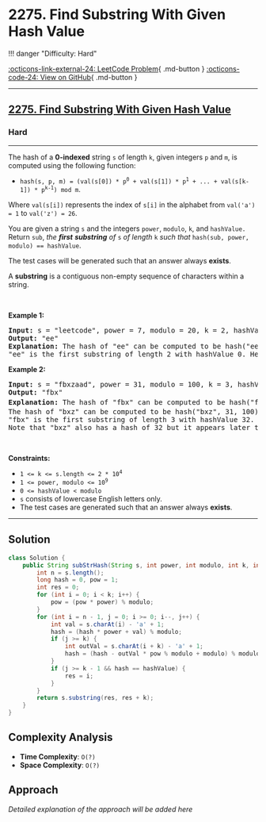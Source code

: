 # 2275. Find Substring With Given Hash Value

!!! danger "Difficulty: Hard"

[:octicons-link-external-24: LeetCode Problem](https://leetcode.com/problems/find-substring-with-given-hash-value/){ .md-button }
[:octicons-code-24: View on GitHub](https://github.com/RAJ8664/Leetcode/tree/master/2275-find-substring-with-given-hash-value){ .md-button }

---

<h2><a href="https://leetcode.com/problems/find-substring-with-given-hash-value">2275. Find Substring With Given Hash Value</a></h2><h3>Hard</h3><hr><p>The hash of a <strong>0-indexed</strong> string <code>s</code> of length <code>k</code>, given integers <code>p</code> and <code>m</code>, is computed using the following function:</p>

<ul>
	<li><code>hash(s, p, m) = (val(s[0]) * p<sup>0</sup> + val(s[1]) * p<sup>1</sup> + ... + val(s[k-1]) * p<sup>k-1</sup>) mod m</code>.</li>
</ul>

<p>Where <code>val(s[i])</code> represents the index of <code>s[i]</code> in the alphabet from <code>val(&#39;a&#39;) = 1</code> to <code>val(&#39;z&#39;) = 26</code>.</p>

<p>You are given a string <code>s</code> and the integers <code>power</code>, <code>modulo</code>, <code>k</code>, and <code>hashValue.</code> Return <code>sub</code>,<em> the <strong>first</strong> <strong>substring</strong> of </em><code>s</code><em> of length </em><code>k</code><em> such that </em><code>hash(sub, power, modulo) == hashValue</code>.</p>

<p>The test cases will be generated such that an answer always <strong>exists</strong>.</p>

<p>A <b>substring</b> is a contiguous non-empty sequence of characters within a string.</p>

<p>&nbsp;</p>
<p><strong class="example">Example 1:</strong></p>

<pre>
<strong>Input:</strong> s = &quot;leetcode&quot;, power = 7, modulo = 20, k = 2, hashValue = 0
<strong>Output:</strong> &quot;ee&quot;
<strong>Explanation:</strong> The hash of &quot;ee&quot; can be computed to be hash(&quot;ee&quot;, 7, 20) = (5 * 1 + 5 * 7) mod 20 = 40 mod 20 = 0. 
&quot;ee&quot; is the first substring of length 2 with hashValue 0. Hence, we return &quot;ee&quot;.
</pre>

<p><strong class="example">Example 2:</strong></p>

<pre>
<strong>Input:</strong> s = &quot;fbxzaad&quot;, power = 31, modulo = 100, k = 3, hashValue = 32
<strong>Output:</strong> &quot;fbx&quot;
<strong>Explanation:</strong> The hash of &quot;fbx&quot; can be computed to be hash(&quot;fbx&quot;, 31, 100) = (6 * 1 + 2 * 31 + 24 * 31<sup>2</sup>) mod 100 = 23132 mod 100 = 32. 
The hash of &quot;bxz&quot; can be computed to be hash(&quot;bxz&quot;, 31, 100) = (2 * 1 + 24 * 31 + 26 * 31<sup>2</sup>) mod 100 = 25732 mod 100 = 32. 
&quot;fbx&quot; is the first substring of length 3 with hashValue 32. Hence, we return &quot;fbx&quot;.
Note that &quot;bxz&quot; also has a hash of 32 but it appears later than &quot;fbx&quot;.
</pre>

<p>&nbsp;</p>
<p><strong>Constraints:</strong></p>

<ul>
	<li><code>1 &lt;= k &lt;= s.length &lt;= 2 * 10<sup>4</sup></code></li>
	<li><code>1 &lt;= power, modulo &lt;= 10<sup>9</sup></code></li>
	<li><code>0 &lt;= hashValue &lt; modulo</code></li>
	<li><code>s</code> consists of lowercase English letters only.</li>
	<li>The test cases are generated such that an answer always <strong>exists</strong>.</li>
</ul>


---

## Solution

```java
class Solution {
    public String subStrHash(String s, int power, int modulo, int k, int hashValue) {
        int n = s.length();
        long hash = 0, pow = 1;
        int res = 0;
        for (int i = 0; i < k; i++) {
            pow = (pow * power) % modulo;
        }
        for (int i = n - 1, j = 0; i >= 0; i--, j++) {
            int val = s.charAt(i) - 'a' + 1;
            hash = (hash * power + val) % modulo;
            if (j >= k) {
                int outVal = s.charAt(i + k) - 'a' + 1;
                hash = (hash - outVal * pow % modulo + modulo) % modulo;
            }
            if (j >= k - 1 && hash == hashValue) {
                res = i;
            }
        }
        return s.substring(res, res + k);
    }
}
```

## Complexity Analysis

- **Time Complexity**: `O(?)`
- **Space Complexity**: `O(?)`

## Approach

*Detailed explanation of the approach will be added here*

